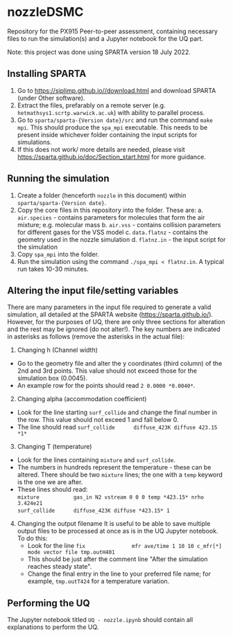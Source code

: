 # nozzleDSMC
Repository for the PX915 Peer-to-peer assessment, containing necessary files to run the simulation(s) and a Jupyter notebook for the UQ part.

Note: this project was done using SPARTA version 18 July 2022.

## Installing SPARTA
1. Go to https://sjplimp.github.io//download.html and download SPARTA (under Other software).
2. Extract the files, prefarably on a remote server (e.g. ```hetmathsys1.scrtp.warwick.ac.uk```) with ability to parallel process.
3. Go to ```sparta/sparta-{Version date}/src``` and run the command ```make mpi```. This should produce the ```spa_mpi``` executable. This needs to be present inside whichever folder containing the input scripts for simulations.
4. If this does not work/ more details are needed, please visit https://sparta.github.io/doc/Section_start.html for more guidance.

## Running the simulation
1. Create a folder (henceforth ```nozzle``` in this document) within ```sparta/sparta-{Version date}```.
2. Copy the core files in this repository into the folder. These are:
   a. ```air.species``` - contains parameters for molecules that form the air mixture; e.g. molecular mass
   b. ```air.vss```     - contains collision parameters for different gases for the VSS model
   c. ```data.flatnz``` - contains the geometry used in the nozzle simulation
   d. ```flatnz.in```   - the input script for the simulation
3. Copy ```spa_mpi``` into the folder.
4. Run the simulation using the command ```./spa_mpi < flatnz.in```. A typical run takes 10-30 minutes.

## Altering the input file/setting variables
There are many parameters in the input file required to generate a valid simulation, all detailed at the SPARTA website (https://sparta.github.io/). However, for the purposes of UQ, there are only three sections for alteration and the rest may be ignored (do not alter!). The key numbers are indicated in asterisks as follows (remove the asterisks in the actual file):

1. Changing h (Channel width)
  - Go to the geometry file and alter the y coordinates (third column) of the 2nd and 3rd points. This value should not exceed those for the simulation box (0.0045).
  - An example row for the points should read ```2 0.0000 *0.0040*```.
2. Changing alpha (accommodation coefficient)
  - Look for the line starting ```surf_collide``` and change the final number in the row. This value should not exceed 1 and fall below 0.
  - The line should read ```surf_collide      diffuse_423K diffuse 423.15 *1*```
3. Changing T (temperature)
  - Look for the lines containing ```mixture``` and ```surf_collide```.
  - The numbers in hundreds represent the temperature - these can be altered. There should be two ```mixture``` lines; the one with a ```temp``` keyword is the one we are after.
  - These lines should read:  
    ```mixture           gas_in N2 vstream 0 0 0 temp *423.15* nrho 3.424e21```  
    ```surf_collide      diffuse_423K diffuse *423.15* 1```
4. Changing the output filename
   It is useful to be able to save multiple output files to be processed at once as is in the UQ Jupyter notebook. To do this:
   - Look for the line
     ```fix               mfr ave/time 1 10 10 c_mfr[*] mode vector file tmp.outH401```
   - This should be just after the comment line "After the simulation reaches steady state".
   - Change the final entry in the line to your preferred file name; for example, ```tmp.outT424``` for a temperature variation.

## Performing the UQ
The Jupyter notebook titled ```UQ - nozzle.ipynb``` should contain all explanations to perform the UQ. 
